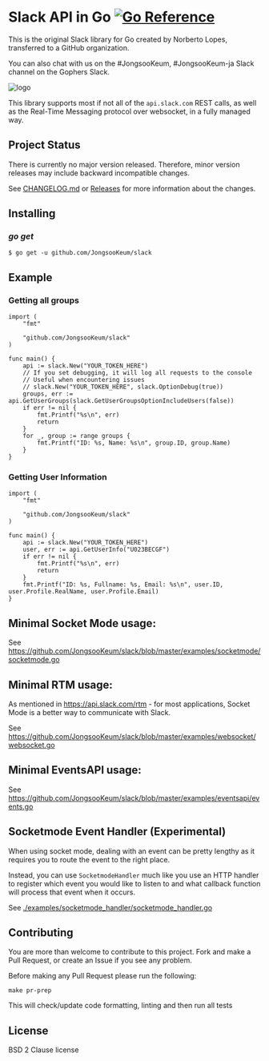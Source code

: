 # Slack API in Go [![Go Reference](https://pkg.go.dev/badge/github.com/JongsooKeum/slack.svg)](https://pkg.go.dev/github.com/JongsooKeum/slack)

This is the original Slack library for Go created by Norberto Lopes, transferred to a GitHub organization.

You can also chat with us on the #JongsooKeum, #JongsooKeum-ja Slack channel on the Gophers Slack.

![logo](logo.png "icon")

This library supports most if not all of the `api.slack.com` REST
calls, as well as the Real-Time Messaging protocol over websocket, in
a fully managed way.

## Project Status

There is currently no major version released.
Therefore, minor version releases may include backward incompatible changes.

See [CHANGELOG.md](https://github.com/JongsooKeum/slack/blob/master/CHANGELOG.md) or [Releases](https://github.com/JongsooKeum/slack/releases) for more information about the changes.

## Installing

### _go get_

    $ go get -u github.com/JongsooKeum/slack

## Example

### Getting all groups

```golang
import (
	"fmt"

	"github.com/JongsooKeum/slack"
)

func main() {
	api := slack.New("YOUR_TOKEN_HERE")
	// If you set debugging, it will log all requests to the console
	// Useful when encountering issues
	// slack.New("YOUR_TOKEN_HERE", slack.OptionDebug(true))
	groups, err := api.GetUserGroups(slack.GetUserGroupsOptionIncludeUsers(false))
	if err != nil {
		fmt.Printf("%s\n", err)
		return
	}
	for _, group := range groups {
		fmt.Printf("ID: %s, Name: %s\n", group.ID, group.Name)
	}
}
```

### Getting User Information

```golang
import (
    "fmt"

    "github.com/JongsooKeum/slack"
)

func main() {
    api := slack.New("YOUR_TOKEN_HERE")
    user, err := api.GetUserInfo("U023BECGF")
    if err != nil {
	    fmt.Printf("%s\n", err)
	    return
    }
    fmt.Printf("ID: %s, Fullname: %s, Email: %s\n", user.ID, user.Profile.RealName, user.Profile.Email)
}
```

## Minimal Socket Mode usage:

See https://github.com/JongsooKeum/slack/blob/master/examples/socketmode/socketmode.go

## Minimal RTM usage:

As mentioned in https://api.slack.com/rtm - for most applications, Socket Mode is a better way to communicate with Slack.

See https://github.com/JongsooKeum/slack/blob/master/examples/websocket/websocket.go

## Minimal EventsAPI usage:

See https://github.com/JongsooKeum/slack/blob/master/examples/eventsapi/events.go

## Socketmode Event Handler (Experimental)

When using socket mode, dealing with an event can be pretty lengthy as it requires you to route the event to the right place.

Instead, you can use `SocketmodeHandler` much like you use an HTTP handler to register which event you would like to listen to and what callback function will process that event when it occurs.

See [./examples/socketmode_handler/socketmode_handler.go](./examples/socketmode_handler/socketmode_handler.go)

## Contributing

You are more than welcome to contribute to this project. Fork and
make a Pull Request, or create an Issue if you see any problem.

Before making any Pull Request please run the following:

```
make pr-prep
```

This will check/update code formatting, linting and then run all tests

## License

BSD 2 Clause license
